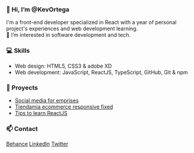 ### 👋 Hi, I’m @KevOrtega
I'm a front-end developer specialized in React with a year of personal project's experiences and web development learning.
<br>
👀 I’m interested in software development and tech.

### 💻 Skills
- Web design: HTML5, CSS3 & adobe XD
- Web development: JavaScript, ReactJS, TypeScript, GitHub, Git & npm

### 🚀 Proyects
- [Social media for emprises](https://github.com/KevOrtega/Trademark-front)
- [Tiendamia ecommerce responsive fixed](https://github.com/KevOrtega/Tiendamia)
- [Tips to learn ReactJS](https://github.com/KevOrtega/React-Tips)
  
### 📫 Contact
[Behance](https://www.behance.net/kevinortega4)
[LinkedIn](https://www.linkedin.com/in/kevin-ortega-531118200/)
[Twitter](https://twitter.com/KevOrtega2)
